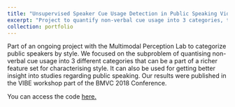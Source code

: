 ```yaml
---
title: "Unsupervised Speaker Cue Usage Detection in Public Speaking Videos"
excerpt: "Project to quantify non-verbal cue usage into 3 categories, to be used as a higher level feature. Published in BMVC VIBE 2018.<br/><img src='/images/bmvc.png'>"
collection: portfolio
---
```


Part of an ongoing project with the Multimodal Perception Lab to categorize public speakers by style. We focused on the subproblem of quantising non-verbal cue usage into 3 different categories that can be a part of a richer feature set for characterising style. It can also be used for getting better insight into studies regarding public speaking. Our results were published in the VIBE workshop part of the BMVC 2018 Conference.

You can access the code [here.](https://github.com/anshul-gupta24/Unsupervised-Speaker-Cue-Usage)
